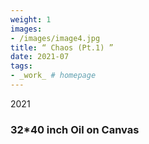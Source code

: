 ```yaml
---
weight: 1
images:
- /images/image4.jpg
title: “ Chaos (Pt.1) ”
date: 2021-07
tags:
- _work_ # homepage
---
```

2021
### 32*40 inch Oil on Canvas

